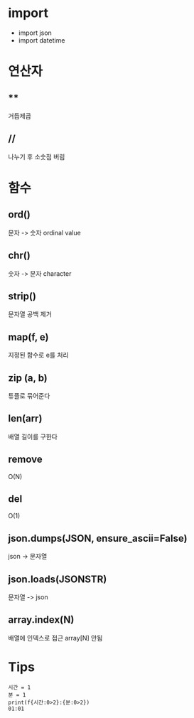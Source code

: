 # import
* import json
* import datetime

# 연산자
## **
거듭제곱

## //
나누기 후 소숫점 버림


# 함수
## ord()
문자 -> 숫자 ordinal value

## chr()
숫자 -> 문자 character

## strip()
문자열 공백 제거

## map(f, e)
지정된 함수로 e를 처리

## zip (a, b)
튜플로 묶어준다

## len(arr)
배열 길이를 구한다

## remove
O(N)

## del
O(1)

## json.dumps(JSON, ensure_ascii=False)
json -> 문자열

## json.loads(JSONSTR)
문자열 -> json

## array.index(N)
배열에 인덱스로 접근 array[N] 안됨

# Tips
```
시간 = 1
분 = 1
print(f{시간:0>2}:{분:0>2})
01:01
```